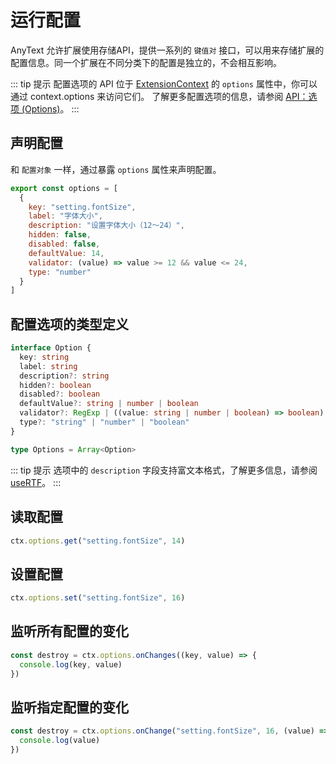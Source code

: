 # 运行配置
AnyText 允许扩展使用存储API，提供一系列的 `键值对` 接口，可以用来存储扩展的配置信息。同一个扩展在不同分类下的配置是独立的，不会相互影响。

::: tip 提示
配置选项的 API 位于 [ExtensionContext](/api/) 的 `options` 属性中，你可以通过 context.options 来访问它们。
了解更多配置选项的信息，请参阅 [API：选项 (Options)](/api/options)。
:::

## 声明配置
和 `配置对象` 一样，通过暴露 `options` 属性来声明配置。

```js
export const options = [
  {
    key: "setting.fontSize",
    label: "字体大小",
    description: "设置字体大小（12～24）",
    hidden: false,
    disabled: false,
    defaultValue: 14,
    validator: (value) => value >= 12 && value <= 24,
    type: "number"
  }
]
```

## 配置选项的类型定义
```ts
interface Option {
  key: string
  label: string
  description?: string
  hidden?: boolean
  disabled?: boolean
  defaultValue?: string | number | boolean
  validator?: RegExp | ((value: string | number | boolean) => boolean)
  type?: "string" | "number" | "boolean"
}

type Options = Array<Option>
```

::: tip 提示
选项中的 `description` 字段支持富文本格式，了解更多信息，请参阅 [useRTF](/api/use-rtf)。
:::

## 读取配置
```js
ctx.options.get("setting.fontSize", 14)
```

## 设置配置
```js
ctx.options.set("setting.fontSize", 16)
```

## 监听所有配置的变化
```js
const destroy = ctx.options.onChanges((key, value) => {
  console.log(key, value)
})
```

## 监听指定配置的变化
```js
const destroy = ctx.options.onChange("setting.fontSize", 16, (value) => {
  console.log(value)
})
```
